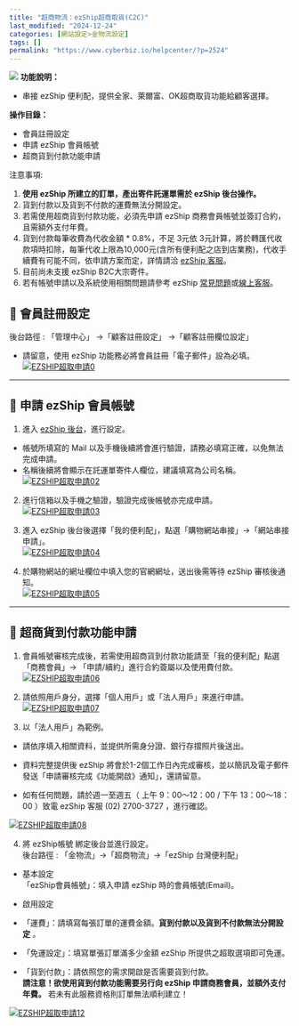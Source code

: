 ```yaml
---
title: "超商物流：ezShip超商取貨(C2C)"
last_modified: "2024-12-24"
categories: [網站設定>金物流設定]
tags: []
permalink: "https://www.cyberbiz.io/helpcenter/?p=2524"
---
```


![](https://www.cyberbiz.io/helpcenter/wp-content/uploads/一般版3.png) **功能說明：**  

* 串接 ezShip 便利配，提供全家、萊爾富、OK超商取貨功能給顧客選擇。

**操作目錄：**

* 會員註冊設定
* 申請 ezShip 會員帳號
* 超商貨到付款功能申請

注意事項:  

1. **使用 ezShip 所建立的訂單，產出寄件託運單需於 ezShip 後台操作。**
2. 貨到付款以及貨到不付款的運費無法分開設定。
3. 若需使用超商貨到付款功能，必須先申請 ezShip 商務會員帳號並簽訂合約，且需額外支付年費。
4. 貨到付款每筆收費為代收金額 * 0.8%，不足 3元依 3元計算，將於轉匯代收款項時扣除，每筆代收上限為10,000元(含所有便利配之店到店業務)，代收手續費有可能不同，依申請方案而定，詳情請洽 [ezShip 客服](https://www.ezship.com.tw/service_message/service_message_user_create.jsp)。
5. 目前尚未支援 ezShip B2C大宗寄件。
6. 若有帳號申請以及系統使用相關問題請參考 ezShip [常見問題](https://www.ezship.com.tw/service_faq/service_faq_home_w18v1.jsp)或[線上客服](https://www.ezship.com.tw/service_message/service_message_user_create.jsp)。



## 📌 會員註冊設定


後台路徑 :  「管理中心」 →「顧客註冊設定」 →「顧客註冊欄位設定」  


* 請留意，使用 ezShip 功能務必將會員註冊「電子郵件」設為必填。  
[![EZSHIP超取申請0](https://www.cyberbiz.io/helpcenter/wp-content/uploads/EZSHIP超取申請11.png)](https://www.cyberbiz.io/helpcenter/wp-content/uploads/EZSHIP超取申請11.png)



* * *

## 📌 申請 ezShip 會員帳號



1. 進入 [ezShip 後台](https://www.ezship.com.tw/sender/sender_register_account.jsp)，進行設定。 
* 帳號所填寫的 Mail 以及手機後續將會進行驗證，請務必填寫正確，以免無法完成申請。 
* 名稱後續將會顯示在託運單寄件人欄位，建議填寫為公司名稱。 
[![EZSHIP超取申請02](https://www.cyberbiz.io/helpcenter/wp-content/uploads/EZSHIP超取申請02.png)](https://www.cyberbiz.io/helpcenter/wp-content/uploads/EZSHIP超取申請02.png)



2. 進行信箱以及手機之驗證，驗證完成後帳號亦完成申請。  
[![EZSHIP超取申請03](https://www.cyberbiz.io/helpcenter/wp-content/uploads/EZSHIP超取申請03.png)](https://www.cyberbiz.io/helpcenter/wp-content/uploads/EZSHIP超取申請03.png)




3. 進入 ezShip 後台後選擇「我的便利配」，點選「購物網站串接」→「網站串接申請」。  
[![EZSHIP超取申請04](https://www.cyberbiz.io/helpcenter/wp-content/uploads/EZSHIP超取申請04.png)](https://www.cyberbiz.io/helpcenter/wp-content/uploads/EZSHIP超取申請04.png)



4. 於購物網站的網址欄位中填入您的官網網址，送出後需等待 ezShip 審核後通知。  
[![EZSHIP超取申請05](https://www.cyberbiz.io/helpcenter/wp-content/uploads/EZSHIP超取申請05.png)](https://www.cyberbiz.io/helpcenter/wp-content/uploads/EZSHIP超取申請05.png)



* * *

## 📌 超商貨到付款功能申請



1. 會員帳號審核完成後，若需使用超商貨到付款功能請至「我的便利配」點選「商務會員」→ 「申請/續約」進行合約簽屬以及使用費付款。  
[![EZSHIP超取申請06](https://www.cyberbiz.io/helpcenter/wp-content/uploads/EZSHIP超取申請06.png)](https://www.cyberbiz.io/helpcenter/wp-content/uploads/EZSHIP超取申請06.png)



2. 請依照用戶身分，選擇「個人用戶」或「法人用戶」來進行申請。  
[![EZSHIP超取申請07](https://www.cyberbiz.io/helpcenter/wp-content/uploads/EZSHIP超取申請07.png)](https://www.cyberbiz.io/helpcenter/wp-content/uploads/EZSHIP超取申請07.png)



3. 以「法人用戶」為範例。  

* 請依序填入相關資料，並提供所需身分證、銀行存摺照片後送出。


* 資料完整提供後 ezShip 將會於1-2個工作日內完成審核，並以簡訊及電子郵件發送「申請審核完成《功能開啟》通知」，還請留意。


* 如有任何問題，請於週一至週五（ 上午 9：00～12：00 / 下午 13：00～18：00 ）致電 ezShip 客服 (02) 2700-3727 ，進行確認。

[![EZSHIP超取申請08](https://www.cyberbiz.io/helpcenter/wp-content/uploads/EZSHIP超取申請08.png)](https://www.cyberbiz.io/helpcenter/wp-content/uploads/EZSHIP超取申請08.png)



4. 將 ezShip帳號 綁定後台並進行設定。  
後台路徑 : 「金物流」→「超商物流」→「ezShip 台灣便利配」  


* 基本設定  
「ezShip會員帳號」：填入申請 ezShip 時的會員帳號(Email)。



* 啟用設定  

* 「運費」：請填寫每張訂單的運費金額。**貨到付款以及貨到不付款無法分開設定** 。


* 「免運設定」：填寫單張訂單滿多少金額 ezShip 所提供之超取選項即可免運。


* 「貨到付款」：請依照您的需求開啟是否需要貨到付款。  
**請注意！欲使用貨到付款功能需要另行向 ezShip 申請商務會員，並額外支付年費。** 若未有此服務資格則訂單無法順利建立！

[![EZSHIP超取申請12](https://www.cyberbiz.io/helpcenter/wp-content/uploads/EZSHIP超取申請12.png)](https://www.cyberbiz.io/helpcenter/wp-content/uploads/EZSHIP超取申請12.png)



